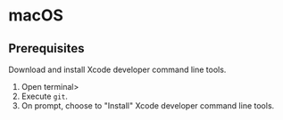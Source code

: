 # macOS

## Prerequisites

Download and install Xcode developer command line tools.

1. Open terminal>
2. Execute `git`.
3. On prompt, choose to "Install" Xcode developer command line tools.

